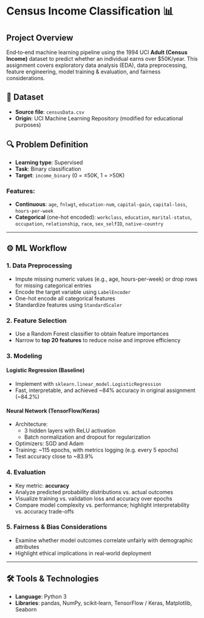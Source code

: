 # Census Income Classification 📊

## Project Overview
End‑to‑end machine learning pipeline using the 1994 UCI **Adult (Census Income)** dataset to predict whether an individual earns over \$50K/year. This assignment covers exploratory data analysis (EDA), data preprocessing, feature engineering, model training & evaluation, and fairness considerations.

## 🧾 Dataset
- **Source file**: `censusData.csv`
- **Origin**: UCI Machine Learning Repository (modified for educational purposes)

## 🔍 Problem Definition
- **Learning type**: Supervised  
- **Task**: Binary classification  
- **Target**: `income_binary` (0 = ≤50K, 1 = >50K)  

### Features:
- **Continuous**: `age`, `fnlwgt`, `education-num`, `capital-gain`, `capital-loss`, `hours-per-week`  
- **Categorical** (one-hot encoded): `workclass`, `education`, `marital-status`, `occupation`, `relationship`, `race`, `sex_selfID`, `native-country`

---

## ⚙️ ML Workflow

### 1. Data Preprocessing
- Impute missing numeric values (e.g., age, hours-per-week) or drop rows for missing categorical entries  
- Encode the target variable using `LabelEncoder`  
- One-hot encode all categorical features  
- Standardize features using `StandardScaler`

### 2. Feature Selection
- Use a Random Forest classifier to obtain feature importances  
- Narrow to **top 20 features** to reduce noise and improve efficiency

### 3. Modeling
#### Logistic Regression (Baseline)
- Implement with `sklearn.linear_model.LogisticRegression`  
- Fast, interpretable, and achieved ~84% accuracy in original assignment (~84.2%)

#### Neural Network (TensorFlow/Keras)
- Architecture:
  - 3 hidden layers with ReLU activation
  - Batch normalization and dropout for regularization
- Optimizers: SGD and Adam
- Training: ~115 epochs, with metrics logging (e.g. every 5 epochs)
- Test accuracy close to ~83.9%

### 4. Evaluation
- Key metric: **accuracy**
- Analyze predicted probability distributions vs. actual outcomes
- Visualize training vs. validation loss and accuracy over epochs
- Compare model complexity vs. performance; highlight interpretability vs. accuracy trade-offs

### 5. Fairness & Bias Considerations
- Examine whether model outcomes correlate unfairly with demographic attributes  
- Highlight ethical implications in real‑world deployment

---

## 🛠 Tools & Technologies
- **Language**: Python 3  
- **Libraries**: pandas, NumPy, scikit‑learn, TensorFlow / Keras, Matplotlib, Seaborn
